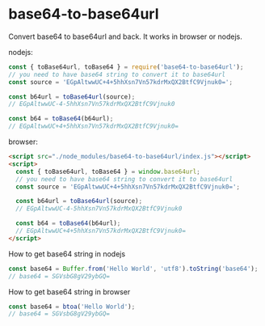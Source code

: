 # base64-to-base64url
Convert base64 to base64url and back. It works in browser or nodejs.

nodejs:
```js
const { toBase64url, toBase64 } = require('base64-to-base64url');
// you need to have base64 string to convert it to base64url
const source = 'EGpAltwwUC+4+5hhXsn7Vn57kdrMxQX2BtfC9Vjnuk0=';

const b64url = toBase64url(source);
// EGpAltwwUC-4-5hhXsn7Vn57kdrMxQX2BtfC9Vjnuk0

const b64 = toBase64(b64url);
// EGpAltwwUC+4+5hhXsn7Vn57kdrMxQX2BtfC9Vjnuk0=
```

browser:
```html
<script src="./node_modules/base64-to-base64url/index.js"></script>
<script>
  const { toBase64url, toBase64 } = window.base64url;
  // you need to have base64 string to convert it to base64url
  const source = 'EGpAltwwUC+4+5hhXsn7Vn57kdrMxQX2BtfC9Vjnuk0=';

  const b64url = toBase64url(source);
  // EGpAltwwUC-4-5hhXsn7Vn57kdrMxQX2BtfC9Vjnuk0

  const b64 = toBase64(b64url);
  // EGpAltwwUC+4+5hhXsn7Vn57kdrMxQX2BtfC9Vjnuk0=
</script>
```

How to get base64 string in nodejs
```js
const base64 = Buffer.from('Hello World', 'utf8').toString('base64');
// base64 = SGVsbG8gV29ybGQ=
```

How to get base64 string in browser
```js
const base64 = btoa('Hello World');
// base64 = SGVsbG8gV29ybGQ=
```
